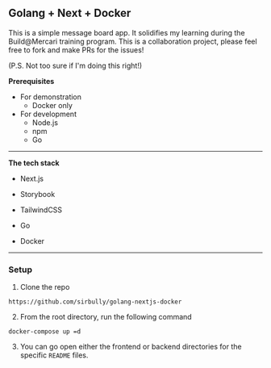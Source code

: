 ## Golang + Next + Docker

This is a simple message board app. It solidifies my learning during the Build@Mercari training program. This is a collaboration project, please feel free to fork and make PRs for the issues!

(P.S. Not too sure if I'm doing this right!)

**Prerequisites**
- For demonstration
    - Docker only
- For development
    - Node.js
    - npm
    - Go

---

**The tech stack**

- Next.js

- Storybook

- TailwindCSS

- Go

- Docker

---

### Setup

1. Clone the repo

```
https://github.com/sirbully/golang-nextjs-docker
```

2. From the root directory, run the following command

```
docker-compose up =d
```

3. You can go open either the frontend or backend directories for the specific `README` files.
